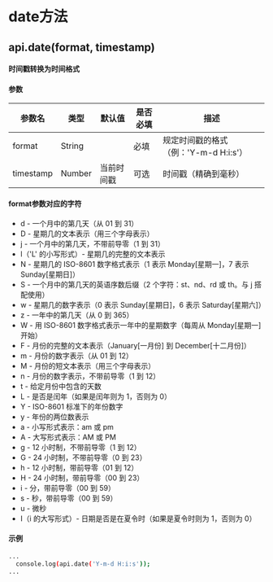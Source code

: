 
# date方法

## api.date(format, timestamp)

#### 时间戳转换为时间格式

#### 参数

| 参数名 | 类型 | 默认值 | 是否必填 | 描述 |
| --- | --- | --- | --- | --- |
| format | String |  | 必填 | 规定时间戳的格式（例：'Y-m-d H:i:s'） |
| timestamp | Number | 当前时间戳 | 可选 | 时间戳（精确到毫秒） |

#### format参数对应的字符

- d - 一个月中的第几天（从 01 到 31）
- D - 星期几的文本表示（用三个字母表示）
- j - 一个月中的第几天，不带前导零（1 到 31）
- l（'L' 的小写形式）- 星期几的完整的文本表示
- N - 星期几的 ISO-8601 数字格式表示（1 表示 Monday[星期一]，7 表示 Sunday[星期日]）
- S - 一个月中的第几天的英语序数后缀（2 个字符：st、nd、rd 或 th。与 j 搭配使用）
- w - 星期几的数字表示（0 表示 Sunday[星期日]，6 表示 Saturday[星期六]）
- z - 一年中的第几天（从 0 到 365）
- W - 用 ISO-8601 数字格式表示一年中的星期数字（每周从 Monday[星期一]开始）
- F - 月份的完整的文本表示（January[一月份] 到 December[十二月份]）
- m - 月份的数字表示（从 01 到 12）
- M - 月份的短文本表示（用三个字母表示）
- n - 月份的数字表示，不带前导零（1 到 12）
- t - 给定月份中包含的天数
- L - 是否是闰年（如果是闰年则为 1，否则为 0）
- Y - ISO-8601 标准下的年份数字
- y - 年份的两位数表示
- a - 小写形式表示：am 或 pm
- A - 大写形式表示：AM 或 PM
- g - 12 小时制，不带前导零（1 到 12）
- G - 24 小时制，不带前导零（0 到 23）
- h - 12 小时制，带前导零（01 到 12）
- H - 24 小时制，带前导零（00 到 23）
- i - 分，带前导零（00 到 59）
- s - 秒，带前导零（00 到 59）
- u - 微秒
- I（i 的大写形式）- 日期是否是在夏令时（如果是夏令时则为 1，否则为 0）

#### 示例

``` bash
...
  console.log(api.date('Y-m-d H:i:s'));
...
```
